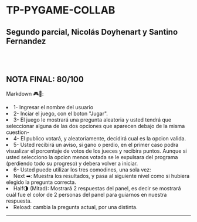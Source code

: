 # TP-PYGAME-COLLAB
## Segundo parcial, Nicolás Doyhenart y Santino Fernandez
<br></br>
**NOTA FINAL: 80/100**
<br>
---------------------------------------------------------

Markdown 🎮🎯:
<li> 1- Ingresar el nombre del usuario
<li> 2- Inciar el juego, con el boton "Jugar". <li> 
3- El juego le mostrará una pregunta aleatoria y usted tendrá que seleccionar alguna de las dos opciones que aparecen debajo de la misma cuestion-
<li> 4- El publico votará, y aleatoriamente, decidirá cual es la opcion valida.<li> 
5- Usted recibirá un aviso, si gano o perdio, en el primer caso podra visualizar el porcentaje de votos de los jueces y recibira puntos. Aunque si usted selecciono la opcion menos votada se le expulsara del programa (perdiendo todo su progreso) y debera volver a iniciar.
<li> 6- Usted puede utilizar los tres comodines, una sola vez:
<li> Next ➡: Muestra los resultados, y pasa al siguiente nivel como si hubiera elegido la pregunta correcta.
<li> Half🌗 (Mitad): Mostrará 2 respuestas del panel, es decir se mostrará cuál fue el color de 2 personas del panel para guiarnos en nuestra respuesta.
<li> Reload: cambia la pregunta actual, por una distinta.

---------------------------------------------------------
